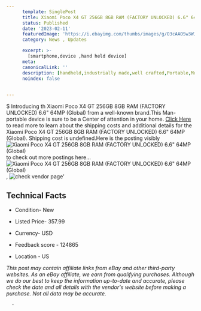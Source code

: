 ```yaml
---
      template: SinglePost
      title: Xiaomi Poco X4 GT 256GB 8GB RAM (FACTORY UNLOCKED) 6.6" 64MP (Global)
      status: Published
      date: '2023-02-11'
      featuredImage: 'https://i.ebayimg.com/thumbs/images/g/O3cAAOSw3WJivc1z/s-l225.jpg'
      category: News , Updates

      excerpt: >-
        [smartphone,device ,hand held device]
      meta:
      canonicalLink: ''
      description: [handheld,industrially made,well crafted,Portable,Mobile,Compact,Convenient,Lightweight,Maneuverable,Man-portable,Miniature,Carriable,Hand-held,Light,Holdable,Transportable,Mobile device,Pocket-sized,On-the-go,Wireless,Cordless,Compact size,Convenient size, smartphone,device ,hand held device]
      noindex: false
      

---
```

$
      Introducing th Xiaomi Poco X4 GT 256GB 8GB RAM (FACTORY UNLOCKED) 6.6" 64MP (Global) from a well-known brand.This Man-portable device  is sure to be a Center of attention  in your home. [Click Here](https://www.ebay.com/itm/195201504782?hash=item2d72ea960e%3Ag%3AO3cAAOSw3WJivc1z&mkevt=1&mkcid=1&mkrid=711-53200-19255-0&campid=%253CePNCampaignId%253E&customid=%253CreferenceId%253E&toolid=10049) to read more to learn about the shipping costs and additional details for the Xiaomi Poco X4 GT 256GB 8GB RAM (FACTORY UNLOCKED) 6.6" 64MP (Global). Shipping cost is undefined.Here is the posting visibly ![Xiaomi Poco X4 GT 256GB 8GB RAM (FACTORY UNLOCKED) 6.6" 64MP (Global)](https://i.ebayimg.com/thumbs/images/g/O3cAAOSw3WJivc1z/s-l225.jpg) to check out more postings here... ![Xiaomi Poco X4 GT 256GB 8GB RAM (FACTORY UNLOCKED) 6.6" 64MP (Global)](https://i.ebayimg.com/images/g/O3cAAOSw3WJivc1z/s-l1600.jpg), ![check vendor page](https://origin-galleryplus.ebayimg.com/ws/web/195201504782_2_0_1/225x225.jpg)'

      

 ## Technical Facts 



     
      

 - Condition- New 


      

 - Listed Price- 357.99 


      

 - Currency- USD 


      

 - Feedback score - 124865 


      

 - Location - US 


      
      

 *_This post may contain affiliate links from eBay and other third-party websites. As an eBay affiliate, we earn from qualifying purchases. Although we do our best to keep the information up-to-date and accurate, please check the date and all details with the vendor's website before making a purchase. Not all data may be accurate._*




      -
